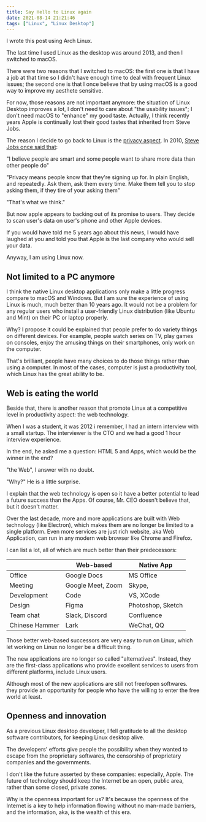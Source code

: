 ```yaml
---
title: Say Hello to Linux again
date: 2021-08-14 21:21:46
tags: ["Linux", "Linux Desktop"]
---
```


I wrote this post using Arch Linux.

The last time I used Linux as the desktop was around 2013, and then I switched to macOS.

There were two reasons that I switched to macOS: the first one is that I have a job at that time so I didn't have enough time to deal with frequent Linux issues; the second one is that I once believe that by using macOS is a good way to improve my aesthete sensitive.

For now, those reasons are not important anymore: the situation of Linux Desktop improves a lot, I don't need to care about "the usability issues"; I don't need macOS to "enhance" my good taste. Actually, I think recently years Apple is continually lost their good tastes that inherited from Steve Jobs.

The reason I decide to go back to Linux is the [privacy aspect](https://www.inc.com/jason-aten/apples-decision-to-scan-your-photo-library-isnt-a-privacy-problem-its-much-worse.html). In 2010, [Steve Jobs once said that](https://www.youtube.com/watch?v=39iKLwlUqBo&feature=emb_imp_woyt):

"I believe people are smart and some people want to share more data than other people do"

"Privacy means people know that they're signing up for. In plain English, and repeatedly. Ask them, ask them every time. Make them tell you to stop asking them, if they tire of your asking them"

"That's what we think."

But now apple appears to backing out of its promise to users. They decide to scan user's data on user's phone and other Apple devices.

If you would have told me 5 years ago about this news, I would have laughed at you and told you that Apple is the last company who would sell your data.

Anyway, I am using Linux now.

## Not limited to a PC anymore

I think the native Linux desktop applications only make a little progress compare to macOS and Windows. But I am sure the experience of using Linux is much, much better than 10 years ago. It would not be a problem for any regular users who install a user-friendly Linux distribution (like Ubuntu and Mint) on their PC or laptop properly.

Why? I propose it could be explained that people prefer to do variety things on different devices. For example, people watch series on TV, play games on consoles, enjoy the amusing things on their smartphones, only work on the computer.

That's brilliant, people have many choices to do those things rather than using a computer. In most of the cases, computer is just a productivity tool, which Linux has the great ability to be.

## Web is eating the world

Beside that, there is another reason that promote Linux at a competitive level in productivity aspect: the web technology.

When I was a student, it was 2012 i remember, I had an intern interview with a small startup. The interviewer is the CTO and we had a good 1 hour interview experience.

In the end, he asked me a question: HTML 5 and Apps, which would be the winner in the end?

"the Web", I answer with no doubt.

"Why?" He is a little surprise.

I explain that the web technology is open so it have a better potential to lead a future success than the Apps. Of course, Mr. CEO doesn't believe that, but it doesn't matter.

Over the last decade, more and more applications are built with Web technology (like Electron), which makes them are no longer be limited to a single platform. Even more services are just rich website, aka Web Application, can run in any modern web browser like Chrome and Firefox.

I can list a lot, all of which are much better than their predecessors:

|                | Web-based         | Native App        |
| -------------- | ----------------- | ----------------- |
| Office         | Google Docs       | MS Office         |
| Meeting        | Google Meet, Zoom | Skype,            |
| Development    | Code              | VS, XCode         |
| Design         | Figma             | Photoshop, Sketch |
| Team chat      | Slack, Discord    | Confluence        |
| Chinese Hammer | Lark              | WeChat, QQ        |

Those better web-based successors are very easy to run on Linux, which let working on Linux no longer be a difficult thing.

The new applications are no longer so called "alternatives". Instead, they are the first-class applications who provide excellent services to users from different platforms, include Linux users.

Although most of the new applications are still not free/open softwares. they provide an opportunity for people who have the willing to enter the free world at least.

## Openness and innovation

As a previous Linux desktop developer, I fell gratitude to all the desktop software contributors, for keeping Linux desktop alive.

The developers' efforts give people the possibility when they wanted to escape from the proprietary softwares, the censorship of proprietary companies and the governments.

I don't like the future asserted by these companies: especially, Apple. The future of technology should keep the Internet be an open, public area, rather than some closed, private zones.

Why is the openness important for us? It's because the openness of the Internet is a key to help information flowing without no man-made barriers, and the information, aka, is the wealth of this era.

